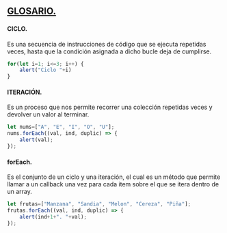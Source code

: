 ## **<u>GLOSARIO.</u>**

#### **CICLO.**

Es una secuencia de instrucciones de código que se ejecuta repetidas veces, hasta que la condición asignada a dicho bucle deja de cumplirse.

```js
for(let i=1; i<=3; i++) {
    alert("Ciclo "+i)
}
```

#### **ITERACIÓN.**

Es un proceso que nos permite recorrer una colección repetidas veces y devolver un valor al terminar.

```js
let nums=["A", "E", "I", "O", "U"];
nums.forEach((val, ind, duplic) => {
    alert(val);
});
```

#### **forEach.**

Es el conjunto de un ciclo y una iteración, el cual es un método que permite llamar a un callback una vez para cada item sobre el que se itera dentro de un array.

```js
let frutas=["Manzana", "Sandia", "Melon", "Cereza", "Piña"];
frutas.forEach((val, ind, duplic) => {
    alert(ind+1+". "+val);
});
```

